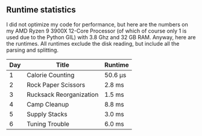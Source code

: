 ## Runtime statistics 

I did not optimize my code for performance, but here are the numbers on my AMD Ryzen 9 3900X 12-Core Processor (of which of course only 1 is used due to the Python GIL) with 3.8 Ghz and 32 GB RAM. Anyway, here are the runtimes. All runtimes exclude the disk reading, but include all the parsing and splitting.


| Day | Title                   | Runtime  |
|-----|-------------------------|----------|
| 1   | Calorie Counting        | 50.6 μs  |
| 2   | Rock Paper Scissors     | 2.8 ms   |
| 3   | Rucksack Reorganization | 1.5 ms   |
| 4   | Camp Cleanup            | 8.8 ms   |
| 5   | Supply Stacks           | 3.0 ms   |
| 6   | Tuning Trouble          | 6.0 ms   |
